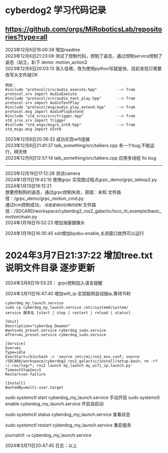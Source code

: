 # cyberdog2 学习代码记录
## https://github.com/orgs/MiRoboticsLab/repositories?type=all  
2023年12月6日16:00:39 增加readme    
2023年12月6日21:23:09 测试了控制代码，控制了姿态，通过控制service控制了姿态（站立，趴下 demo: motion_action2    
2023年12月8日20:03:13 渐入佳境，改为使用python写就是快，目前发现只需要改写头文件就OK
```
例如：
#include "protocol/srv/audio_execute.hpp"         --> from protocol.srv import AudioExecute
#include "protocol/srv/audio_text_play.hpp"       --> from protocol.srv import AudioTextPlay
#include "protocol/msg/audio_play_extend.hpp"     --> from protocol.msg import AudioPlayExtend
#include "std_srvs/srv/trigger.hpp"               --> from std_srvs.srv import Trigger
#include "std_msgs/msg/u_int8.hpp"                --> from std_msgs.msg import UInt8
```

2023年12月8日20:36:32 成功实现wifi连接  
2023年12月8日21:41:37 talk_something/src/talkers.cpp 有一个bug,不能运行，明天修      
2023年12月9日12:57:14 talk_something/src/talkers.cpp 应用多线程 fix bug   
***
2023年12月19日17:12:28 测试camera  
2024年1月11日19:42:10 使用grpc 实现跑过程点grpc_demo/grpc_teleop2.py
2024年1月13日19:12:21  
想要控制狗的姿态，通过grpc控制失败，原因：未知 文件路径：/grpc_demo/grpc_motion_cmd.py           
通过lcm控制成功， *`但是是相对位移的控制`* 文件路径：/SDCARD/workspace/cyberdog2_ros2_galactic/loco_hl_example/basic_motion/main.py       
2024年1月18日15:52:23 增加海康摄像头

2024年1月19日16:35:45 ssh增加byobu-enable,关闭窗口依然可以运行

# 2024年3月7日21:37:22 增加tree.txt 说明文件目录 逐步更新


2024年3月8日19:53:25： grpc控制加入语言提醒


2024年3月11日16:47:40 增加wifi_ip 实现联网自动报ip,等待15秒

```
cyberdog_my_launch.service  
sudo cp cyberdog_my_launch.service /etc/systemd/system/
service 服务名 [start | stop | restart | reload | status]
```

```
[Unit]
Description="cyberdog Deamon"
Wants=mi_preset.service cyberdog_sudo.service
After=mi_preset.service cyberdog_sudo.service

[Service]
User=mi
Type=idle
ExecStart=/bin/bash -c 'source /etc/mi/ros2_env.conf; source /SDCARD/workspace/cyberdog2_ros2_galactic/install/setup.bash; rm -rf ~/.ros/log/*; ros2 launch my_launch my_wifi_ip.launch.py'
TimeoutStopSec=1
Restart=on-failure

[Install]
WantedBy=multi-user.target
```

sudo systemctl start cyberdog_my_launch.service             手动开启
sudo systemctl enable cyberdog_my_launch.service            开启自启动

sudo systemctl status cyberdog_my_launch.service            查看状态

sudo systemctl restart cyberdog_my_launch.service           重启服务

journalctl -u cyberdog_my_launch.service

2024年3月11日20:47:45 日志：以上